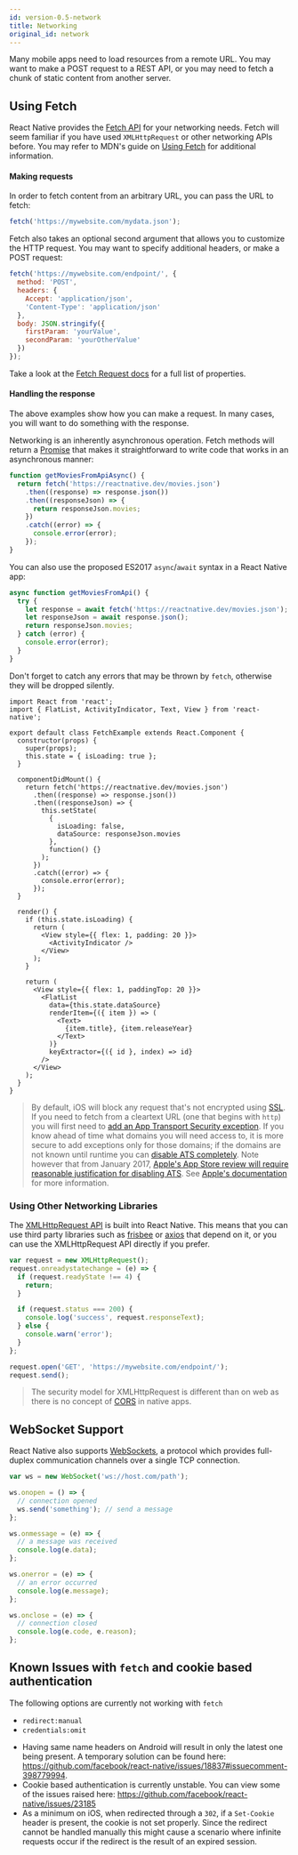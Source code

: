 ```yaml
---
id: version-0.5-network
title: Networking
original_id: network
---
```


Many mobile apps need to load resources from a remote URL. You may want to make a POST request to a REST API, or you may need to fetch a chunk of static content from another server.

## Using Fetch

React Native provides the [Fetch API](https://developer.mozilla.org/en-US/docs/Web/API/Fetch_API) for your networking needs. Fetch will seem familiar if you have used `XMLHttpRequest` or other networking APIs before. You may refer to MDN's guide on [Using Fetch](https://developer.mozilla.org/en-US/docs/Web/API/Fetch_API/Using_Fetch) for additional information.

#### Making requests

In order to fetch content from an arbitrary URL, you can pass the URL to fetch:

```jsx
fetch('https://mywebsite.com/mydata.json');
```

Fetch also takes an optional second argument that allows you to customize the HTTP request. You may want to specify additional headers, or make a POST request:

```jsx
fetch('https://mywebsite.com/endpoint/', {
  method: 'POST',
  headers: {
    Accept: 'application/json',
    'Content-Type': 'application/json'
  },
  body: JSON.stringify({
    firstParam: 'yourValue',
    secondParam: 'yourOtherValue'
  })
});
```

Take a look at the [Fetch Request docs](https://developer.mozilla.org/en-US/docs/Web/API/Request) for a full list of properties.

#### Handling the response

The above examples show how you can make a request. In many cases, you will want to do something with the response.

Networking is an inherently asynchronous operation. Fetch methods will return a [Promise](https://developer.mozilla.org/en-US/docs/Web/JavaScript/Reference/Global_Objects/Promise) that makes it straightforward to write code that works in an asynchronous manner:

```jsx
function getMoviesFromApiAsync() {
  return fetch('https://reactnative.dev/movies.json')
    .then((response) => response.json())
    .then((responseJson) => {
      return responseJson.movies;
    })
    .catch((error) => {
      console.error(error);
    });
}
```

You can also use the proposed ES2017 `async`/`await` syntax in a React Native app:

```jsx
async function getMoviesFromApi() {
  try {
    let response = await fetch('https://reactnative.dev/movies.json');
    let responseJson = await response.json();
    return responseJson.movies;
  } catch (error) {
    console.error(error);
  }
}
```

Don't forget to catch any errors that may be thrown by `fetch`, otherwise they will be dropped silently.

```SnackPlayer name=Fetch%20Example
import React from 'react';
import { FlatList, ActivityIndicator, Text, View } from 'react-native';

export default class FetchExample extends React.Component {
  constructor(props) {
    super(props);
    this.state = { isLoading: true };
  }

  componentDidMount() {
    return fetch('https://reactnative.dev/movies.json')
      .then((response) => response.json())
      .then((responseJson) => {
        this.setState(
          {
            isLoading: false,
            dataSource: responseJson.movies
          },
          function() {}
        );
      })
      .catch((error) => {
        console.error(error);
      });
  }

  render() {
    if (this.state.isLoading) {
      return (
        <View style={{ flex: 1, padding: 20 }}>
          <ActivityIndicator />
        </View>
      );
    }

    return (
      <View style={{ flex: 1, paddingTop: 20 }}>
        <FlatList
          data={this.state.dataSource}
          renderItem={({ item }) => (
            <Text>
              {item.title}, {item.releaseYear}
            </Text>
          )}
          keyExtractor={({ id }, index) => id}
        />
      </View>
    );
  }
}
```

> By default, iOS will block any request that's not encrypted using [SSL](https://hosting.review/web-hosting-glossary/#12). If you need to fetch from a cleartext URL (one that begins with `http`) you will first need to [add an App Transport Security exception](integration-with-existing-apps.md#test-your-integration). If you know ahead of time what domains you will need access to, it is more secure to add exceptions only for those domains; if the domains are not known until runtime you can [disable ATS completely](integration-with-existing-apps.md#app-transport-security). Note however that from January 2017, [Apple's App Store review will require reasonable justification for disabling ATS](https://forums.developer.apple.com/thread/48979). See [Apple's documentation](https://developer.apple.com/library/ios/documentation/General/Reference/InfoPlistKeyReference/Articles/CocoaKeys.html#//apple_ref/doc/uid/TP40009251-SW33) for more information.

### Using Other Networking Libraries

The [XMLHttpRequest API](https://developer.mozilla.org/en-US/docs/Web/API/XMLHttpRequest) is built into React Native. This means that you can use third party libraries such as [frisbee](https://github.com/niftylettuce/frisbee) or [axios](https://github.com/mzabriskie/axios) that depend on it, or you can use the XMLHttpRequest API directly if you prefer.

```jsx
var request = new XMLHttpRequest();
request.onreadystatechange = (e) => {
  if (request.readyState !== 4) {
    return;
  }

  if (request.status === 200) {
    console.log('success', request.responseText);
  } else {
    console.warn('error');
  }
};

request.open('GET', 'https://mywebsite.com/endpoint/');
request.send();
```

> The security model for XMLHttpRequest is different than on web as there is no concept of [CORS](http://en.wikipedia.org/wiki/Cross-origin_resource_sharing) in native apps.

## WebSocket Support

React Native also supports [WebSockets](https://developer.mozilla.org/en-US/docs/Web/API/WebSocket), a protocol which provides full-duplex communication channels over a single TCP connection.

```jsx
var ws = new WebSocket('ws://host.com/path');

ws.onopen = () => {
  // connection opened
  ws.send('something'); // send a message
};

ws.onmessage = (e) => {
  // a message was received
  console.log(e.data);
};

ws.onerror = (e) => {
  // an error occurred
  console.log(e.message);
};

ws.onclose = (e) => {
  // connection closed
  console.log(e.code, e.reason);
};
```

## Known Issues with `fetch` and cookie based authentication

The following options are currently not working with `fetch`

- `redirect:manual`
- `credentials:omit`

* Having same name headers on Android will result in only the latest one being present. A temporary solution can be found here: https://github.com/facebook/react-native/issues/18837#issuecomment-398779994.
* Cookie based authentication is currently unstable. You can view some of the issues raised here: https://github.com/facebook/react-native/issues/23185
* As a minimum on iOS, when redirected through a `302`, if a `Set-Cookie` header is present, the cookie is not set properly. Since the redirect cannot be handled manually this might cause a scenario where infinite requests occur if the redirect is the result of an expired session.
